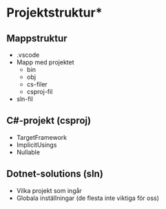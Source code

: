 # Projektstruktur\*

## Mappstruktur

* .vscode
* Mapp med projektet
  * bin
  * obj
  * cs-filer
  * csproj-fil
* sln-fil

## C#-projekt (csproj)

* TargetFramework
* ImplicitUsings
* Nullable

## Dotnet-solutions (sln)

* Vilka projekt som ingår
* Globala inställningar (de flesta inte viktiga för oss)
